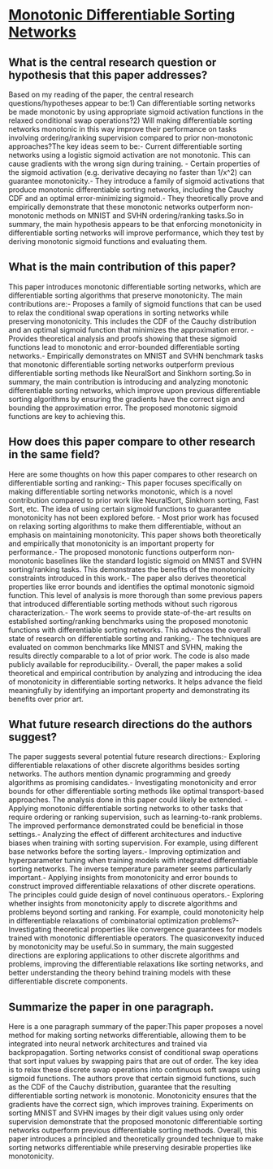 # [Monotonic Differentiable Sorting Networks](https://arxiv.org/abs/2203.09630)

## What is the central research question or hypothesis that this paper addresses?

Based on my reading of the paper, the central research questions/hypotheses appear to be:1) Can differentiable sorting networks be made monotonic by using appropriate sigmoid activation functions in the relaxed conditional swap operations?2) Will making differentiable sorting networks monotonic in this way improve their performance on tasks involving ordering/ranking supervision compared to prior non-monotonic approaches?The key ideas seem to be:- Current differentiable sorting networks using a logistic sigmoid activation are not monotonic. This can cause gradients with the wrong sign during training. - Certain properties of the sigmoid activation (e.g. derivative decaying no faster than 1/x^2) can guarantee monotonicity.- They introduce a family of sigmoid activations that produce monotonic differentiable sorting networks, including the Cauchy CDF and an optimal error-minimizing sigmoid.- They theoretically prove and empirically demonstrate that these monotonic networks outperform non-monotonic methods on MNIST and SVHN ordering/ranking tasks.So in summary, the main hypothesis appears to be that enforcing monotonicity in differentiable sorting networks will improve performance, which they test by deriving monotonic sigmoid functions and evaluating them.


## What is the main contribution of this paper?

This paper introduces monotonic differentiable sorting networks, which are differentiable sorting algorithms that preserve monotonicity. The main contributions are:- Proposes a family of sigmoid functions that can be used to relax the conditional swap operations in sorting networks while preserving monotonicity. This includes the CDF of the Cauchy distribution and an optimal sigmoid function that minimizes the approximation error. - Provides theoretical analysis and proofs showing that these sigmoid functions lead to monotonic and error-bounded differentiable sorting networks.- Empirically demonstrates on MNIST and SVHN benchmark tasks that monotonic differentiable sorting networks outperform previous differentiable sorting methods like NeuralSort and Sinkhorn sorting.So in summary, the main contribution is introducing and analyzing monotonic differentiable sorting networks, which improve upon previous differentiable sorting algorithms by ensuring the gradients have the correct sign and bounding the approximation error. The proposed monotonic sigmoid functions are key to achieving this.


## How does this paper compare to other research in the same field?

Here are some thoughts on how this paper compares to other research on differentiable sorting and ranking:- This paper focuses specifically on making differentiable sorting networks monotonic, which is a novel contribution compared to prior work like NeuralSort, Sinkhorn sorting, Fast Sort, etc. The idea of using certain sigmoid functions to guarantee monotonicity has not been explored before. - Most prior work has focused on relaxing sorting algorithms to make them differentiable, without an emphasis on maintaining monotonicity. This paper shows both theoretically and empirically that monotonicity is an important property for performance.- The proposed monotonic functions outperform non-monotonic baselines like the standard logistic sigmoid on MNIST and SVHN sorting/ranking tasks. This demonstrates the benefits of the monotonicity constraints introduced in this work.- The paper also derives theoretical properties like error bounds and identifies the optimal monotonic sigmoid function. This level of analysis is more thorough than some previous papers that introduced differentiable sorting methods without such rigorous characterization.- The work seems to provide state-of-the-art results on established sorting/ranking benchmarks using the proposed monotonic functions with differentiable sorting networks. This advances the overall state of research on differentiable sorting and ranking.- The techniques are evaluated on common benchmarks like MNIST and SVHN, making the results directly comparable to a lot of prior work. The code is also made publicly available for reproducibility.- Overall, the paper makes a solid theoretical and empirical contribution by analyzing and introducing the idea of monotonicity in differentiable sorting networks. It helps advance the field meaningfully by identifying an important property and demonstrating its benefits over prior art.


## What future research directions do the authors suggest?

The paper suggests several potential future research directions:- Exploring differentiable relaxations of other discrete algorithms besides sorting networks. The authors mention dynamic programming and greedy algorithms as promising candidates.- Investigating monotonicity and error bounds for other differentiable sorting methods like optimal transport-based approaches. The analysis done in this paper could likely be extended. - Applying monotonic differentiable sorting networks to other tasks that require ordering or ranking supervision, such as learning-to-rank problems. The improved performance demonstrated could be beneficial in those settings.- Analyzing the effect of different architectures and inductive biases when training with sorting supervision. For example, using different base networks before the sorting layers.- Improving optimization and hyperparameter tuning when training models with integrated differentiable sorting networks. The inverse temperature parameter seems particularly important.- Applying insights from monotonicity and error bounds to construct improved differentiable relaxations of other discrete operations. The principles could guide design of novel continuous operators.- Exploring whether insights from monotonicity apply to discrete algorithms and problems beyond sorting and ranking. For example, could monotonicity help in differentiable relaxations of combinatorial optimization problems?- Investigating theoretical properties like convergence guarantees for models trained with monotonic differentiable operators. The quasiconvexity induced by monotonicity may be useful.So in summary, the main suggested directions are exploring applications to other discrete algorithms and problems, improving the differentiable relaxations like sorting networks, and better understanding the theory behind training models with these differentiable discrete components.


## Summarize the paper in one paragraph.

Here is a one paragraph summary of the paper:This paper proposes a novel method for making sorting networks differentiable, allowing them to be integrated into neural network architectures and trained via backpropagation. Sorting networks consist of conditional swap operations that sort input values by swapping pairs that are out of order. The key idea is to relax these discrete swap operations into continuous soft swaps using sigmoid functions. The authors prove that certain sigmoid functions, such as the CDF of the Cauchy distribution, guarantee that the resulting differentiable sorting network is monotonic. Monotonicity ensures that the gradients have the correct sign, which improves training. Experiments on sorting MNIST and SVHN images by their digit values using only order supervision demonstrate that the proposed monotonic differentiable sorting networks outperform previous differentiable sorting methods. Overall, this paper introduces a principled and theoretically grounded technique to make sorting networks differentiable while preserving desirable properties like monotonicity.
